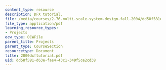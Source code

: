 ```yaml
---
content_type: resource
description: DFX tutorial.
file: /media/courses/2-76-multi-scale-system-design-fall-2004/dd58f581d63efae443c1349f5ce2cd38_2000dxftutorial.pdf
file_type: application/pdf
learning_resource_types:
- Projects
ocw_type: OCWFile
parent_title: Projects
parent_type: CourseSection
resourcetype: Document
title: 2000dxftutorial.pdf
uid: dd58f581-d63e-fae4-43c1-349f5ce2cd38
---
```


